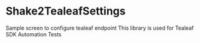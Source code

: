# Shake2TealeafSettings
Sample screen to configure tealeaf endpoint
This library is used for Tealeaf SDK Automation Tests
